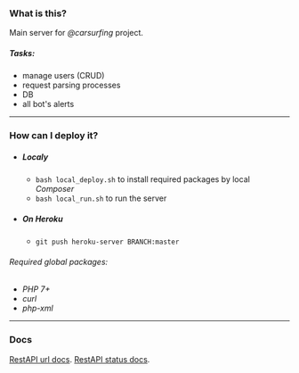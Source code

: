 ### What is this?   

Main server for *@carsurfing* project.
##### Tasks:

 - manage users (CRUD)
 - request parsing processes
 - DB
 - all bot's alerts

***

### How can I deploy it?
    
 * ##### Localy

   - `bash local_deploy.sh` to install required packages by local *Composer*
   - `bash local_run.sh` to run the server

 * ##### On *Heroku*

   - `git push heroku-server BRANCH:master`

###### Required global packages:

 - *PHP 7+*
 - *curl*
 - *php-xml*
    
***

### Docs

[RestAPI url docs](./API_DOC.md).
[RestAPI status docs](./API_RESPONCE_DOC.md).
